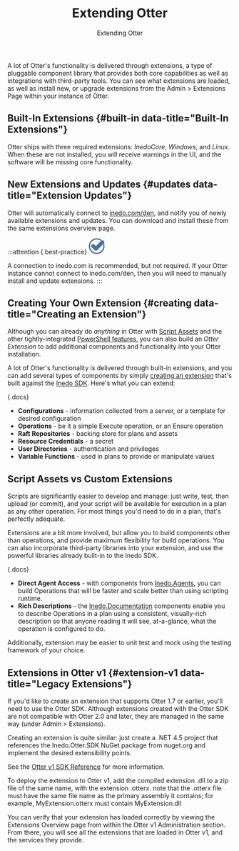 ﻿---
title: Extending Otter
subtitle: Extending Otter
sequence: 500
keywords: otter,sdk
show-headings-in-nav: true
---

A lot of Otter's functionality is delivered through extensions, a type of pluggable component library that provides both core capabilities as well as integrations with third-party tools. You can see what extensions are loaded, as well as install new, or upgrade extensions from the Admin > Extensions Page within your instance of Otter.

## Built-In Extensions {#built-in data-title="Built-In Extensions"}

Otter ships with three required extensions: *InedoCore*, *Windows*, and *Linux*. When these are not installed, you will receive warnings in the UI, and the software will be missing core functionality.

## New Extensions and Updates {#updates data-title="Extension Updates"}

Otter will automatically connect to [inedo.com/den](/den), and notify you of newly available extensions and updates. You can download and install these from the same extensions overview page.

:::attention {.best-practice}
![](/resources/images/icons/best-practices.png)

A connection to inedo.com is recommended, but not required. If your Otter instance cannot connect to inedo.com/den, then you will need to manually install and update extensions.
:::

## Creating Your Own Extension {#creating data-title="Creating an Extension"}

Although you can already do *anything* in Otter with [Script Assets] and the other tightly-integrated [PowerShell features], you can also build an *Otter Extension* to add additional components and functionality into your Otter installation.

A lot of Otter's functionality is delivered through built-in extensions, and you can add several types of components by simply [creating an extension] that's built against the [Inedo SDK]. Here's what you can extend:

{.docs}
- **Configurations** - information collected from a server, or a template for desired configuration
- **Operations** - be it a simple Execute operation, or an Ensure operation
- **Raft Repositories** - backing store for plans and assets
- **Resource Credentials** - a secret
- **User Directories** - authentication and privileges
- **Variable Functions** - used in plans to provide or manipulate values

## Script Assets vs Custom Extensions

Scripts are significantly easier to develop and manage: just write, test, then upload (or commit), and your script will be available for execution in a plan as any other operation. For most things you'd need to do in a plan, that's perfectly adequate.

Extensions are a bit more involved, but allow you to build components other than operations, and provide maximum flexibility for build operations. You can also incorporate third-party libraries into your extension, and use the powerful libraries already built-in to the Inedo SDK.

{.docs}
- **Direct Agent Access** - with components from [Inedo.Agents], you can build Operations that will be faster and scale better than using scripting runtime.
- **Rich Descriptions** - the [Inedo.Documentation] components enable you to describe Operations in a plan using a consistent, visually-rich description so that anyone reading it will see, at-a-glance, what the operation is configured to do.

Additionally, extension may be easier to unit test and mock using the testing framework of your choice.

## Extensions in Otter v1 {#extension-v1 data-title="Legacy Extensions"}

If you'd like to create an extension that supports Otter 1.7 or earlier, you'll need to use the Otter SDK. Although extensions created with the Otter SDK are not compatible with Otter 2.0 and later, they are managed in the same way (under Admin > Extensions).

Creating an extension is quite similar: just create a .NET 4.5 project that references the Inedo.Otter.SDK NuGet package from nuget.org and implement the desired extensibility points.

See the [Otter v1 SDK Reference] for more information.

To deploy the extension to Otter v1, add the compiled extension .dll to a zip file of the same name, with the extension .otterx. note that the .otterx file must have the same file name as the primary assembly it contains; for example, MyExtension.otterx must contain MyExtension.dll

You can verify that your extension has loaded correctly by viewing the Extensions Overview page from within the Otter v1 Administration section. From there, you will see all the extensions that are loaded in Otter v1, and the services they provide.

[Script Assets]: /docs/otter/core-concepts/assets
[Powershell features]: /docs/otter/modeling-infrastructure/powershell
[creating an extension]: /docs/various/inedo-sdk/creating
[Inedo SDK]: /docs/various/inedo-sdk/the-sdk
[Inedo.Agents]: /support/sdk-reference/inedosdk/Inedo.Agents
[Inedo.Documentation]: /support/sdk-reference/inedosdk/Inedo.Documentation
[Otter v1 SDK Reference]: /support/sdk-reference/otter
